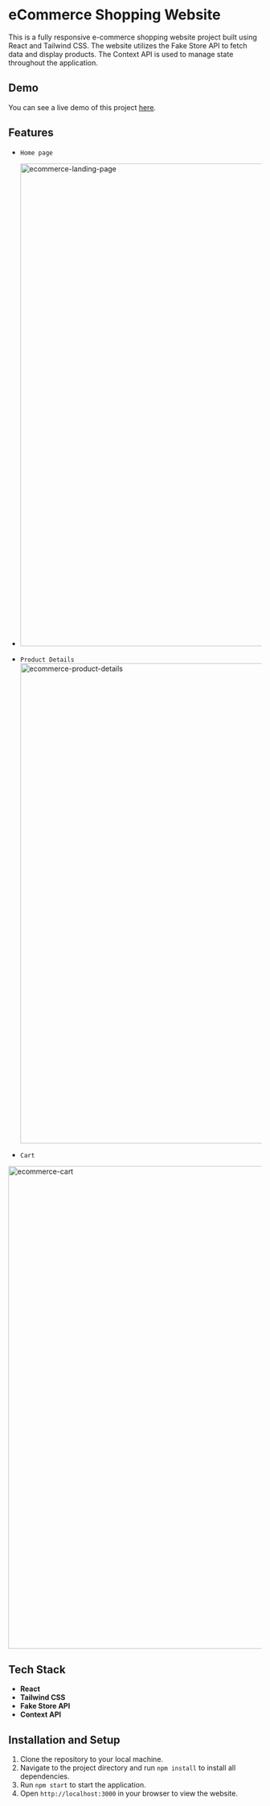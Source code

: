 # eCommerce Shopping Website

This is a fully responsive e-commerce shopping website project built using React and Tailwind CSS. The website utilizes the Fake Store API to fetch data and display products. The Context API is used to manage state throughout the application.
## Demo
You can see a live demo of this project [here](https://eshop8.netlify.app/).

## Features

- `Home page`
- <img width="960" alt="ecommerce-landing-page" src="https://github.com/likirui/ecommerce-app/assets/39738104/5377a7e5-055f-4095-98f5-a6b6495012bc">
- `Product Details`
  <img width="955" alt="ecommerce-product-details" src="https://github.com/likirui/ecommerce-app/assets/39738104/c1420864-5ea2-4936-841b-db9b99dcdc6f">

- `Cart`
  
<img width="960" alt="ecommerce-cart" src="https://github.com/likirui/ecommerce-app/assets/39738104/e7dff2c4-0a15-4f6f-aea5-15d99e422881">


## Tech Stack

- **React**
- **Tailwind CSS**
- **Fake Store API**
- **Context API**

## Installation and Setup

1. Clone the repository to your local machine.
2. Navigate to the project directory and run `npm install` to install all dependencies.
3. Run `npm start` to start the application.
4. Open `http://localhost:3000` in your browser to view the website.
